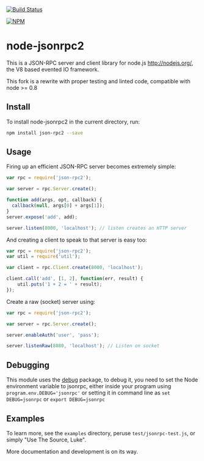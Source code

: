 [![Build Status](https://travis-ci.org/pocesar/node-jsonrpc2.png?branch=master)](https://travis-ci.org/pocesar/node-jsonrpc2)

[![NPM](https://nodei.co/npm/json-rpc2.png?downloads=true)](https://nodei.co/npm/json-rpc2/)

# node-jsonrpc2

This is a JSON-RPC server and client library for node.js <http://nodejs.org/>,
the V8 based evented IO framework.

This fork is a rewrite with proper testing and linted code, compatible with node >= 0.8

## Install

To install node-jsonrpc2 in the current directory, run:

```bash
npm install json-rpc2 --save
```

## Usage

Firing up an efficient JSON-RPC server becomes extremely simple:

```js
var rpc = require('json-rpc2');

var server = rpc.Server.create();

function add(args, opt, callback) {
  callback(null, args[0] + args[1]);
}
server.expose('add', add);

server.listen(8000, 'localhost'); // listen creates an HTTP server
```

And creating a client to speak to that server is easy too:

```js
var rpc = require('json-rpc2');
var util = require('util');

var client = rpc.Client.create(8000, 'localhost');

client.call('add', [1, 2], function(err, result) {
    util.puts('1 + 2 = ' + result);
});
```

Create a raw (socket) server using:

```js
var rpc = require('json-rpc2');

var server = rpc.Server.create();

server.enableAuth('user', 'pass');

server.listenRaw(8080, 'localhost'); // Listen on socket

```

## Debugging

This module uses the [debug](http://github.com/visionmedia/debug) package, to debug it, you need to set the Node
environment variable to jsonrpc, either inside your program using `program.env.DEBUG='jsonrpc'`
or setting it in command line as `set DEBUG=jsonrpc` or `export DEBUG=jsonrpc`

## Examples

To learn more, see the `examples` directory, peruse `test/jsonrpc-test.js`, or
simply "Use The Source, Luke".

More documentation and development is on its way.

